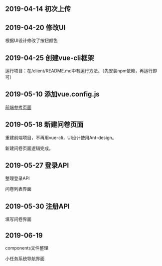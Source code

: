 ## 2019-04-14 初次上传

## 2019-04-20 修改UI

根据UI设计修改了按钮颜色

## 2019-04-25 创建vue-cli框架

运行项目：在/client/README.md中有运行方法。（先安装npm依赖，再运行即可）

## 2019-05-10 添加vue.config.js

[前端参考页面](https://wj.qq.com/)

## 2019-05-18 新建问卷页面

重建前端项目，不再用vue-cli，UI设计使用Ant-design。

新建问卷页面逻辑完成。

## 2019-05-27 登录API

整理登录API

问卷列表界面

## 2019-05-30 注册API

填写问卷界面

## 2019-06-19

components文件整理

小任务系统导航界面
